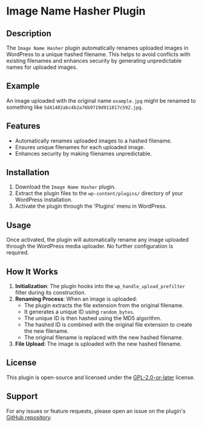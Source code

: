 # Image Name Hasher Plugin

## Description

The `Image Name Hasher` plugin automatically renames uploaded images in WordPress to a unique hashed filename. This helps to avoid conflicts with existing filenames and enhances security by generating unpredictable names for uploaded images.

## Example

An image uploaded with the original name `example.jpg` might be renamed to something like `5d41402abc4b2a76b9719d911017c592.jpg`.

## Features

- Automatically renames uploaded images to a hashed filename.
- Ensures unique filenames for each uploaded image.
- Enhances security by making filenames unpredictable.

## Installation

1. Download the `Image Name Hasher` plugin.
2. Extract the plugin files to the `wp-content/plugins/` directory of your WordPress installation.
3. Activate the plugin through the 'Plugins' menu in WordPress.

## Usage

Once activated, the plugin will automatically rename any image uploaded through the WordPress media uploader. No further configuration is required.

## How It Works

1. **Initialization**: The plugin hooks into the `wp_handle_upload_prefilter` filter during its construction.
2. **Renaming Process**: When an image is uploaded:
   - The plugin extracts the file extension from the original filename.
   - It generates a unique ID using `random_bytes`.
   - The unique ID is then hashed using the MD5 algorithm.
   - The hashed ID is combined with the original file extension to create the new filename.
   - The original filename is replaced with the new hashed filename.
3. **File Upload**: The image is uploaded with the new hashed filename.

## License

This plugin is open-source and licensed under the [GPL-2.0-or-later](https://www.gnu.org/licenses/gpl-2.0.html) license.

## Support

For any issues or feature requests, please open an issue on the plugin's [GitHub repository](https://github.com/devuri/image-name-hasher).
